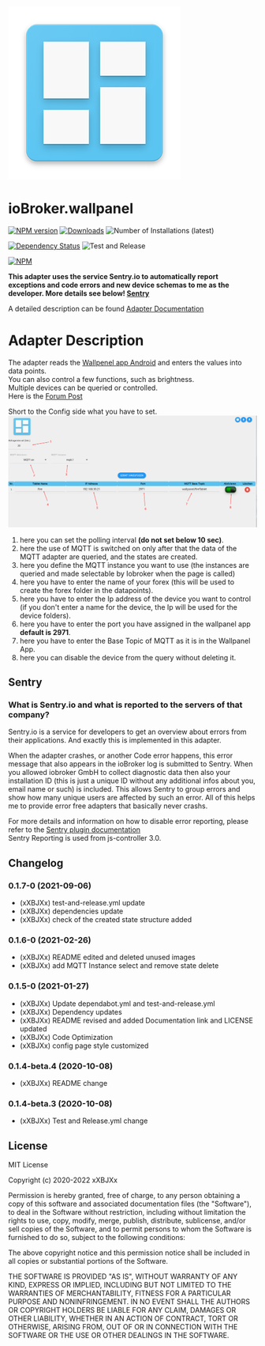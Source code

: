 ![Logo](admin/wallpanel.png)
# ioBroker.wallpanel

[![NPM version](http://img.shields.io/npm/v/iobroker.wallpanel.svg)](https://www.npmjs.com/package/iobroker.wallpanel)
[![Downloads](https://img.shields.io/npm/dm/iobroker.wallpanel.svg)](https://www.npmjs.com/package/iobroker.wallpanel)
![Number of Installations (latest)](http://iobroker.live/badges/wallpanel-installed.svg)
<!--![Number of Installations (stable)](http://iobroker.live/badges/wallpanel-stable.svg)-->
[![Dependency Status](https://img.shields.io/david/xXBJXx/iobroker.wallpanel.svg)](https://david-dm.org/xXBJXx/iobroker.wallpanel)
![Test and Release](https://github.com/xXBJXx/ioBroker.wallpanel/workflows/Test%20and%20Release/badge.svg)
<!--[![Known Vulnerabilities](https://snyk.io/test/github/xXBJXx/ioBroker.wallpanel/badge.svg)](https://snyk.io/test/github/xXBJXx/ioBroker.wallpanel)-->
[![NPM](https://nodei.co/npm/iobroker.wallpanel.png?downloads=true)](https://nodei.co/npm/iobroker.wallpanel/)

**This adapter uses the service Sentry.io to automatically report exceptions and code errors and new device schemas to me as the developer.
More details see below! [Sentry](#sentry)**

A detailed description can be found [Adapter Documentation](https://xxbjxx.github.io/language/en/Wallpanel/01.description.html)

# Adapter Description
The adapter reads the [Wallpenel app Android](https://play.google.com/store/apps/details?id=com.thanksmister.iot.wallpanel&hl=de)
and enters the values into data points. <br>
You can also control a few functions, such as brightness. <br>
Multiple devices can be queried or controlled. <br>
Here is the [Forum Post](https://forum.iobroker.net/topic/36438/test-adapter-wallpanel)

Short to the Config side what you have to set.
![wallpanel_config.png](admin/media/Wallpanel_config.png)

1. here you can set the polling interval **(do not set below 10 sec)**.
2. here the use of MQTT is switched on only after that the data of the MQTT adapter are queried, and the states are created.
3. here you define the MQTT instance you want to use (the instances are queried and made selectable by Iobroker when the page is called)
4. here you have to enter the name of your forex (this will be used to create the forex folder in the datapoints).
5. here you have to enter the Ip address of the device you want to control (if you don't enter a name for the device, the Ip will be used for the device folders).
6. here you have to enter the port you have assigned in the wallpanel app **default is 2971**.
7. here you have to enter the Base Topic of MQTT as it is in the Wallpanel App.
8. here you can disable the device from the query without deleting it.

## Sentry
### What is Sentry.io and what is reported to the servers of that company?

Sentry.io is a service for developers to get an overview about errors from their applications. And exactly this is
implemented in this adapter.

When the adapter crashes, or another Code error happens, this error message that also appears in the ioBroker log is
submitted to Sentry. When you
allowed iobroker GmbH to collect diagnostic data then also your installation ID (this is just a unique ID without any
additional infos about you, email name or such)
is included. This allows Sentry to group errors and show how many unique users are affected by such an error.
All of this helps me to provide error free adapters that basically never crashs.

For more details and information on how to disable error reporting, please refer to the
[Sentry plugin documentation](https://github.com/ioBroker/plugin-sentry#plugin-sentry) <br>
Sentry Reporting is used from js-controller 3.0.

## Changelog
 <!--
 Placeholder for the next version (at the beginning of the line):
 ### __WORK IN PROGRESS__ (- falls nicht benötigt löschen sonst klammern entfernen und nach dem - dein text schreiben)
 -->
### 0.1.7-0 (2021-09-06)
* (xXBJXx) test-and-release.yml update
* (xXBJXx) dependencies update
* (xXBJXx) check of the created state structure added

### 0.1.6-0 (2021-02-26)
* (xXBJXx) README edited and deleted unused images
* (xXBJXx) add MQTT Instance select and remove state delete

### 0.1.5-0 (2021-01-27)
* (xXBJXx) Update dependabot.yml and test-and-release.yml
* (xXBJXx) Dependency updates
* (xXBJXx) README revised and added Documentation link and LICENSE updated
* (xXBJXx) Code Optimization
* (xXBJXx) config page style customized

### 0.1.4-beta.4 (2020-10-08)
* (xXBJXx) README change
 
### 0.1.4-beta.3 (2020-10-08)
* (xXBJXx) Test and Release.yml change

## License
MIT License

Copyright (c) 2020-2022 xXBJXx

Permission is hereby granted, free of charge, to any person obtaining a copy
of this software and associated documentation files (the "Software"), to deal
in the Software without restriction, including without limitation the rights
to use, copy, modify, merge, publish, distribute, sublicense, and/or sell
copies of the Software, and to permit persons to whom the Software is
furnished to do so, subject to the following conditions:

The above copyright notice and this permission notice shall be included in all
copies or substantial portions of the Software.

THE SOFTWARE IS PROVIDED "AS IS", WITHOUT WARRANTY OF ANY KIND, EXPRESS OR
IMPLIED, INCLUDING BUT NOT LIMITED TO THE WARRANTIES OF MERCHANTABILITY,
FITNESS FOR A PARTICULAR PURPOSE AND NONINFRINGEMENT. IN NO EVENT SHALL THE
AUTHORS OR COPYRIGHT HOLDERS BE LIABLE FOR ANY CLAIM, DAMAGES OR OTHER
LIABILITY, WHETHER IN AN ACTION OF CONTRACT, TORT OR OTHERWISE, ARISING FROM,
OUT OF OR IN CONNECTION WITH THE SOFTWARE OR THE USE OR OTHER DEALINGS IN THE
SOFTWARE.
